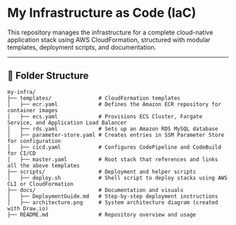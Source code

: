 # My Infrastructure as Code (IaC)

This repository manages the infrastructure for a complete cloud-native application stack using AWS CloudFormation, structured with modular templates, deployment scripts, and documentation.

---

## 📁 Folder Structure

```plaintext
my-infra/
├── templates/               # CloudFormation templates
│   ├── ecr.yaml             # Defines the Amazon ECR repository for container images
│   ├── ecs.yaml             # Provisions ECS Cluster, Fargate Service, and Application Load Balancer
│   ├── rds.yaml             # Sets up an Amazon RDS MySQL database
│   ├── parameter-store.yaml # Creates entries in SSM Parameter Store for configuration
│   ├── cicd.yaml            # Configures CodePipeline and CodeBuild for CI/CD
│   ├── master.yaml          # Root stack that references and links all the above templates
├── scripts/                 # Deployment and helper scripts
│   ├── deploy.sh            # Shell script to deploy stacks using AWS CLI or CloudFormation
├── docs/                    # Documentation and visuals
│   ├── DeploymentGuide.md   # Step-by-step deployment instructions
│   ├── architecture.png     # System architecture diagram (created with Draw.io)
├── README.md                # Repository overview and usage
